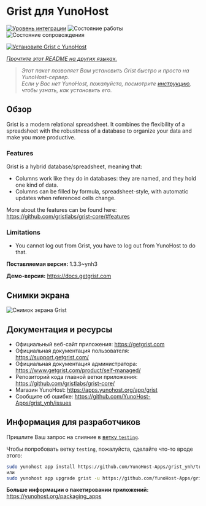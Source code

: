 <!--
Важно: этот README был автоматически сгенерирован <https://github.com/YunoHost/apps/tree/master/tools/readme_generator>
Он НЕ ДОЛЖЕН редактироваться вручную.
-->

# Grist для YunoHost

[![Уровень интеграции](https://apps.yunohost.org/badge/integration/grist)](https://ci-apps.yunohost.org/ci/apps/grist/)
![Состояние работы](https://apps.yunohost.org/badge/state/grist)
![Состояние сопровождения](https://apps.yunohost.org/badge/maintained/grist)

[![Установите Grist с YunoHost](https://install-app.yunohost.org/install-with-yunohost.svg)](https://install-app.yunohost.org/?app=grist)

*[Прочтите этот README на других языках.](./ALL_README.md)*

> *Этот пакет позволяет Вам установить Grist быстро и просто на YunoHost-сервер.*  
> *Если у Вас нет YunoHost, пожалуйста, посмотрите [инструкцию](https://yunohost.org/install), чтобы узнать, как установить его.*

## Обзор

Grist is a modern relational spreadsheet. It combines the flexibility of a spreadsheet with the robustness of a database to organize your data and make you more productive.

### Features

Grist is a hybrid database/spreadsheet, meaning that:

- Columns work like they do in databases: they are named, and they hold one kind of data.
- Columns can be filled by formula, spreadsheet-style, with automatic updates when referenced cells change.

More about the features can be found here: <https://github.com/gristlabs/grist-core/#features>

### Limitations

- You cannot log out from Grist, you have to log out from YunoHost to do that.


**Поставляемая версия:** 1.3.3~ynh3

**Демо-версия:** <https://docs.getgrist.com>

## Снимки экрана

![Снимок экрана Grist](./doc/screenshots/grist.jpg)

## Документация и ресурсы

- Официальный веб-сайт приложения: <https://getgrist.com>
- Официальная документация пользователя: <https://support.getgrist.com/>
- Официальная документация администратора: <https://www.getgrist.com/product/self-managed/>
- Репозиторий кода главной ветки приложения: <https://github.com/gristlabs/grist-core/>
- Магазин YunoHost: <https://apps.yunohost.org/app/grist>
- Сообщите об ошибке: <https://github.com/YunoHost-Apps/grist_ynh/issues>

## Информация для разработчиков

Пришлите Ваш запрос на слияние в [ветку `testing`](https://github.com/YunoHost-Apps/grist_ynh/tree/testing).

Чтобы попробовать ветку `testing`, пожалуйста, сделайте что-то вроде этого:

```bash
sudo yunohost app install https://github.com/YunoHost-Apps/grist_ynh/tree/testing --debug
или
sudo yunohost app upgrade grist -u https://github.com/YunoHost-Apps/grist_ynh/tree/testing --debug
```

**Больше информации о пакетировании приложений:** <https://yunohost.org/packaging_apps>
